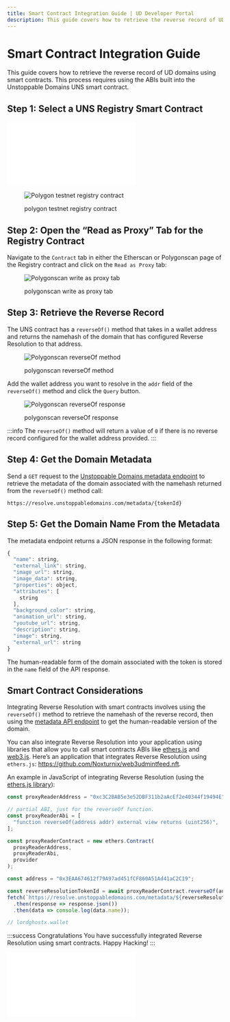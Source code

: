 ```yaml
---
title: Smart Contract Integration Guide | UD Developer Portal
description: This guide covers how to retrieve the reverse record of UD domains using smart contracts. This process requires using the ABIs built into the Unstoppable Domains UNS smart contract.
---
```


# Smart Contract Integration Guide

This guide covers how to retrieve the reverse record of UD domains using smart contracts. This process requires using the ABIs built into the Unstoppable Domains UNS smart contract.

## Step 1: Select a UNS Registry Smart Contract

<embed src="/snippets/_uns_smart_contracts.md" />

<figure>

![Polygon testnet registry contract](/images/polygon-testnet-registry-contract.png)

<figcaption>polygon testnet registry contract</figcaption>
</figure>

## Step 2: Open the “Read as Proxy” Tab for the Registry Contract

Navigate to the `Contract` tab in either the Etherscan or Polygonscan page of the Registry contract and click on the `Read as Proxy` tab:

<figure>

![Polygonscan write as proxy tab](/images/read-as-proxy.png)

<figcaption>polygonscan write as proxy tab</figcaption>
</figure>

## Step 3: Retrieve the Reverse Record

The UNS contract has a `reverseOf()` method that takes in a wallet address and returns the namehash of the domain that has configured Reverse Resolution to that address.

<figure>

![Polygonscan reverseOf method](/images/reverse-of-abi.png '#width=50%')

<figcaption>polygonscan reverseOf method</figcaption>
</figure>

Add the wallet address you want to resolve in the `addr` field of the `reverseOf()` method and click the `Query` button.

<figure>

![Polygonscan reverseOf response](/images/reverse-of-abi-response.png)

<figcaption>polygonscan reverseOf response</figcaption>
</figure>

:::info
The `reverseOf()` method will return a value of `0` if there is no reverse record configured for the wallet address provided.
:::

## Step 4: Get the Domain Metadata

Send a `GET` request to the [Unstoppable Domains metadata endpoint](https://resolve.unstoppabledomains.com/api-docs/#/Meta%20Data/MetaDataController.getMetaData) to retrieve the metadata of the domain associated with the namehash returned from the `reverseOf()` method call:

```
https://resolve.unstoppabledomains.com/metadata/{tokenId}
```

## Step 5: Get the Domain Name From the Metadata

The metadata endpoint returns a JSON response in the following format:

```javascript
{
  "name": string,
  "external_link": string,
  "image_url": string,
  "image_data": string,
  "properties": object,
  "attributes": [
    string
  ],
  "background_color": string,
  "animation_url": string,
  "youtube_url": string,
  "description": string,
  "image": string,
  "external_url": string
}
```

The human-readable form of the domain associated with the token is stored in the `name` field of the API response.

## Smart Contract Considerations

Integrating Reverse Resolution with smart contracts involves using the `reverseOf()` method to retrieve the namehash of the reverse record, then using the [metadata API endpoint](https://resolve.unstoppabledomains.com/api-docs/#/Meta%20Data/MetaDataController.getMetaData) to get the human-readable version of the domain.

You can also integrate Reverse Resolution into your application using libraries that allow you to call smart contracts ABIs like [ethers.js](https://github.com/ethers-io/ethers.js/) and [web3.js](https://github.com/ChainSafe/web3.js). Here’s an application that integrates Reverse Resolution using `ethers.js`: <https://github.com/Noxturnix/web3udmintfeed.nft>.

An example in JavaScript of integrating Reverse Resolution (using the [ethers.js library](https://www.npmjs.com/package/ethers)):

```javascript
const proxyReaderAddress = "0xc3C2BAB5e3e52DBF311b2aAcEf2e40344f19494E";

// partial ABI, just for the reverseOf function.
const proxyReaderAbi = [
  "function reverseOf(address addr) external view returns (uint256)",
];

const proxyReaderContract = new ethers.Contract(
  proxyReaderAddress,
  proxyReaderAbi,
  provider
);

const address = "0x3EAA674612f79A97ad451fCF860A51Ad41aC2C19";

const reverseResolutionTokenId = await proxyReaderContract.reverseOf(address);
fetch(`https://resolve.unstoppabledomains.com/metadata/${reverseResolutionTokenId}`)
  .then(response => response.json())
  .then(data => console.log(data.name));

// lordghostx.wallet
```

:::success Congratulations
You have successfully integrated Reverse Resolution using smart contracts. Happy Hacking!
:::

<embed src="/snippets/_discord.md" />
